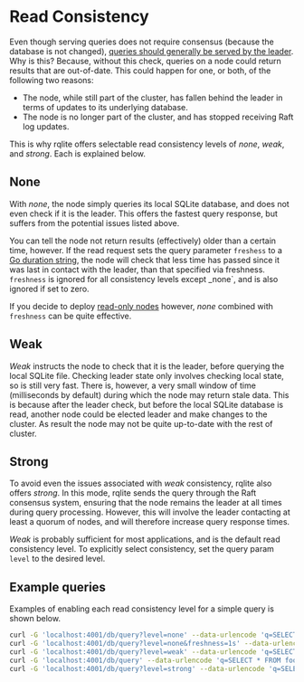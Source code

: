 # Read Consistency

Even though serving queries does not require consensus (because the database is not changed), [queries should generally be served by the leader](https://github.com/rqlite/rqlite/issues/5). Why is this? Because, without this check, queries on a node could return results that are out-of-date.  This could happen for one, or both, of the following two reasons:

 * The node, while still part of the cluster, has fallen behind the leader in terms of updates to its underlying database.
 * The node is no longer part of the cluster, and has stopped receiving Raft log updates.

This is why rqlite offers selectable read consistency levels of _none_, _weak_, and _strong_. Each is explained below.

## None
With _none_, the node simply queries its local SQLite database, and does not even check if it is the leader. This offers the fastest query response, but suffers from the potential issues listed above.

You can tell the node not return results (effectively) older than a certain time, however. If the read request sets the query parameter `freshess` to a [Go duration string](https://golang.org/pkg/time/#Duration), the node will check that less time has passed since it was last in contact with the leader, than that specified via freshness. `freshness` is ignored for all consistency levels except _none`, and is also ignored if set to zero.

If you decide to deploy [read-only nodes](https://github.com/rqlite/rqlite/blob/master/DOC/READ_ONLY_NODES.md) however, _none_ combined with `freshness` can be quite effective.

## Weak
_Weak_ instructs the node to check that it is the leader, before querying the local SQLite file. Checking leader state only involves checking local state, so is still very fast. There is, however, a very small window of time (milliseconds by default) during which the node may return stale data. This is because after the leader check, but before the local SQLite database is read, another node could be elected leader and make changes to the cluster. As result the node may not be quite up-to-date with the rest of cluster.

## Strong
To avoid even the issues associated with _weak_ consistency, rqlite also offers _strong_. In this mode, rqlite sends the query through the Raft consensus system, ensuring that the node remains the leader at all times during query processing. However, this will involve the leader contacting at least a quorum of nodes, and will therefore increase query response times.

_Weak_ is probably sufficient for most applications, and is the default read consistency level. To explicitly select consistency, set the query param `level` to the desired level.

## Example queries
Examples of enabling each read consistency level for a simple query is shown below.

```bash
curl -G 'localhost:4001/db/query?level=none' --data-urlencode 'q=SELECT * FROM foo'
curl -G 'localhost:4001/db/query?level=none&freshness=1s' --data-urlencode 'q=SELECT * FROM foo'
curl -G 'localhost:4001/db/query?level=weak' --data-urlencode 'q=SELECT * FROM foo'
curl -G 'localhost:4001/db/query' --data-urlencode 'q=SELECT * FROM foo' # Same as weak
curl -G 'localhost:4001/db/query?level=strong' --data-urlencode 'q=SELECT * FROM foo'
```
